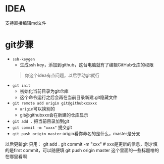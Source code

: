 # IDEA
支持直接编辑md文件

# git步骤
+ `ssh-keygen`
    + 生成ssh key，添加到github，这台电脑就有了编辑GitHub仓库的权限
  > 你这个idea有点问题，以后手动git就行
+ `git init`
  + 初始化当前目录为git仓库
  + 这个命令运行之后会再在当前目录新建.git隐藏文件
+ `git remote add origin git@githubxxxxxx`
  + `origin`可以换别的
  + git@githubxxx会在新建的仓库显示
+ `git add .` 把当前目录加到git
+ `git commit -m "xxxx"`
  提交git
+ `git push origin master`
origin看你命名的是什么，master是分支
  
以后更新git
只用：
git add .
git commit -m "xxx"  # xxx是更新的信息，刚才填的是first commit，可以随便填
git push origin master
这个里面的一些标题啥的在哪里看啊
